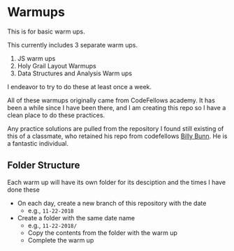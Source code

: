 # Warmups
This is for basic warm ups. 

This currently includes 3 separate warm ups.
1) JS warm ups
2) Holy Grail Layout Warmups
3) Data Structures and Analysis Warm ups

I endeavor to try to do these at least once a week.

All of these warmups originally came from CodeFellows academy. It has been a while since I have been there, and I am creating this repo so I have a clean place to do these practices.

Any practice solutions are pulled from the repository I found still existing of this of a classmate, who retained his repo from codefellows [Billy Bunn](https://github.com/BillyBunn/warm-ups/). He is a fantastic individual.

## Folder Structure
Each warm up will have its own folder for its desciption and the times I have done these

- On each day, create a new branch of this repository with the date
  - e.g., `11-22-2018`
- Create a folder with the same date name
  - e.g., `11-22-2018/`
  - Copy the contents from the folder with the warm up
  - Complete the warm up
